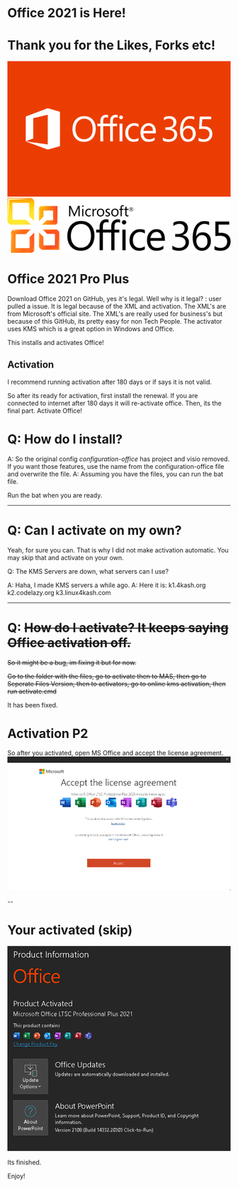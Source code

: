 # Office 2021 is Here!

# Thank you for the Likes, Forks etc!
![office](Microsoft_Office_365_Logo_white_text-700x425.png)
![classic](Microsoft_Office_365_Logo_black_text-700x172.png)
# Office 2021 Pro Plus
Download Office 2021 on GitHub, yes it's legal.
Well why is it legal? : user pulled a issue.
It is legal because of the XML and activation. The XML's are from Microsoft's official site. The XML's are really used for business's but because of this GitHub, its pretty easy for non Tech People. The activator uses KMS which is a great option in Windows and Office.

This installs and activates Office!

## Activation
I recommend running activation after 180 days or if says it is not valid.

So after its ready for activation, first install the renewal. If you are connected to internet after 180 days it will re-activate office.
Then, its the final part. Activate Office! 

# Q: How do I install?
A: So the original config *configuration-office* has project and visio removed. If you want those features, use the name from the configuration-office file and overwrite the file.
A: Assuming you have the files, you can run the bat file.


Run the bat when you are ready.

---


# Q: Can I activate on my own?
Yeah, for sure you can. That is why I did not make activation automatic. You may skip that and activate on your own.

Q: The KMS Servers are down, what servers can I use?

A: Haha, I made KMS servers a while ago.
A: Here it is: k1.4kash.org k2.codelazy.org k3.linux4kash.com

---

# Q: ~~How do I activate? It keeps saying Office activation off.~~
~~So it might be a bug, im fixing it but for now.~~

~~Go to the folder with the files, go to activate then to MAS, then go to Seperate Files Version, then to activators, go to online kms activation, then run
activate.cmd~~

It has been fixed.

# Activation P2
So after you activated, open MS Office and accept the license agreement.
![office](acceptagreement.png)

--

# Your activated (skip)
![office](activated.png)

Its finished.

Enjoy!

